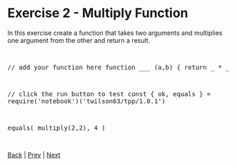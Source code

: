 # Exercise 2 - Multiply Function

In this exercise create a function that takes two arguments and multiplies one argument from the other and return a result.

<div class="tonic">
<pre>

// add your function here
function ___ (a,b) {
  return _ * _
}

// click the run button to test
const { ok, equals } = require('notebook')('twilson63/tpp/1.0.1')

equals(
  multiply(2,2),
  4
)

</pre>
</div>

[Back](/4-magic-eight-ball/functions) | [Prev](1) | [Next](3)
